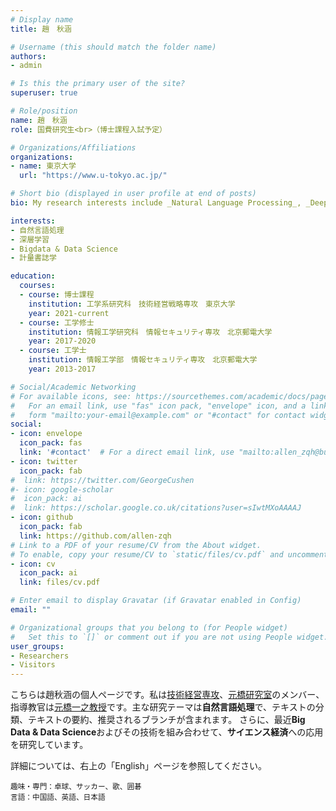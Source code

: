 ```yaml
---
# Display name
title: 趙　秋涵

# Username (this should match the folder name)
authors:
- admin

# Is this the primary user of the site?
superuser: true

# Role/position
name: 趙　秋涵
role: 国費研究生<br>（博士課程入試予定）

# Organizations/Affiliations
organizations:
- name: 東京大学
  url: "https://www.u-tokyo.ac.jp/"

# Short bio (displayed in user profile at end of posts)
bio: My research interests include _Natural Language Processing_, _Deep Learning_ , _Data Science_ and it's application in _Science Economy_. If you get interets in my research topics, please contact me as <font color = "blue">zhao@motolabo.net</font>.

interests:
- 自然言語処理
- 深層学習
- Bigdata & Data Science
- 計量書誌学

education:
  courses:
  - course: 博士課程
    institution: 工学系研究科　技術経営戦略専攻　東京大学
    year: 2021-current
  - course: 工学修士
    institution: 情報工学研究科　情報セキュリティ専攻　北京郵電大学
    year: 2017-2020
  - course: 工学士
    institution: 情報工学部　情報セキュリティ専攻　北京郵電大学
    year: 2013-2017

# Social/Academic Networking
# For available icons, see: https://sourcethemes.com/academic/docs/page-builder/#icons
#   For an email link, use "fas" icon pack, "envelope" icon, and a link in the
#   form "mailto:your-email@example.com" or "#contact" for contact widget.
social:
- icon: envelope
  icon_pack: fas
  link: '#contact'  # For a direct email link, use "mailto:allen_zqh@bupt.edu.cn".
- icon: twitter
  icon_pack: fab
#  link: https://twitter.com/GeorgeCushen
#- icon: google-scholar
#  icon_pack: ai
#  link: https://scholar.google.co.uk/citations?user=sIwtMXoAAAAJ
- icon: github
  icon_pack: fab
  link: https://github.com/allen-zqh
# Link to a PDF of your resume/CV from the About widget.
# To enable, copy your resume/CV to `static/files/cv.pdf` and uncomment the lines below.
- icon: cv
  icon_pack: ai
  link: files/cv.pdf

# Enter email to display Gravatar (if Gravatar enabled in Config)
email: ""

# Organizational groups that you belong to (for People widget)
#   Set this to `[]` or comment out if you are not using People widget.
user_groups:
- Researchers
- Visitors
---
```


<!--
<small>(2020-10-06 22:41 中国 長春)  現在、[中国赴日本国留学生予備校](http://lryx.nenu.edu.cn/)、[東北師範大学（NENU）](http://www.nenu.edu.cn/)にいます。[2021文部科学省博士奨学金](https://www.mext.go.jp/content/20200521-mxt_gakushi02-000007188-02.pdf)の手配する日本語コースが受けていますので、予想される学習時間は2020年10月から2021年8月までです。</small>

2020年6月に**北京郵電大学**を卒業し、工学の修士号を取得しました。 私はこれまでの学生生活の中で最も長い7年間を北京郵電大学で過ごしました。 私の先生、クラスメート、家族を助けてくれてありがとうございます。 新型コロナウイルスの防止の必要性から、私たちは忘れられない「特別な」卒業シーズンを過ごしました。 皆に明るい未来がありますように。

学部生の時、コンピュータ、通信工学や電子に関する基礎科目だけでなく、奥深い数理理論知識も習得し、論理的な考え方と多言語のプログラム設計能力を身につけました。大学二年生の時、私は厳しい選抜を経て北京郵電大学の[「葉培大創新学院」](https://baike.baidu.com/item/%E5%8F%B6%E5%9F%B9%E5%A4%A7%E5%AD%A6%E9%99%A2/4492808?fr=aladdin)に入りました。マルチメディアの研究に取り組んでいる[劉亮教授](https://scs.bupt.edu.cn/info/1097/1346.htm)のご指導のもとで勉強し、圧縮センサ、画像やマルチメディアのテキスト処理などと触れ合いました。卒業論文のテーマは「The Design and Implementation of Chaotic Compressive Sensing Algorithm」で、2017年度北京郵電大学「**優秀な卒業論文**」に選ばれました。
 
ビッグデータの時代において、NLPによってより高速に情報を獲得し、時間を削減することは可能です。私はNLPに深い興味がありますので、北京郵電大学の大学院に入ってから、中国で有名なビッグデータの専門家である[楊文川教授](https://scss.bupt.edu.cn/info/1063/1135.htm)のご指導のもとでNLPの勉強とプロジェクト実践を進めてきました。特にテキスト処理の研究に取り組んでい、テキスト分類やクラスター、文章要約などのプロジェクトに参与しました。
-->

こちらは趙秋涵の個人ページです。私は[技術経営専攻](https://tmi.t.u-tokyo.ac.jp/)、[元橋研究室](http://www.mo.t.u-tokyo.ac.jp/)のメンバー、指導教官は[元橋一之教授](http://www.mo.t.u-tokyo.ac.jp/member_motohashi.html)です。主な研究テーマは**自然言語処理**で、テキストの分類、テキストの要約、推奨されるブランチが含まれます。 さらに、最近**Big Data & Data Science**およびその技術を組み合わせて、**サイエンス経済**への応用を研究しています。

詳細については、右上の「English」ページを参照してください。

<small>趣味・専門：卓球、サッカー、歌、囲碁</small><br>
<small>言語：中国語、英語、日本語</small>
